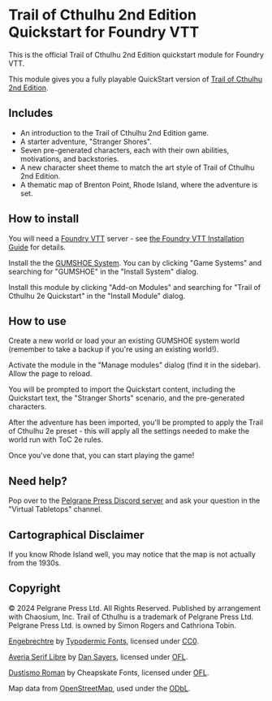 # Trail of Cthulhu 2nd Edition Quickstart for Foundry VTT

This is the official Trail of Cthulhu 2nd Edition quickstart module for Foundry VTT.

This module gives you a fully playable QuickStart version of [Trail of Cthulhu 2nd Edition](https://pelgranepress.com/trail-of-cthulhu-second-edition/).


## Includes

* An introduction to the Trail of Cthulhu 2nd Edition game.
* A starter adventure, "Stranger Shores".
* Seven pre-generated characters, each with their own abilities, motivations, and backstories.
* A new character sheet theme to match the art style of Trail of Cthulhu 2nd Edition.
* A thematic map of Brenton Point, Rhode Island, where the adventure is set.


## How to install

You will need a [Foundry VTT](https://foundryvtt.com/) server - see [the Foundry VTT Installation Guide](https://foundryvtt.com/article/installation/) for details.

Install the the [GUMSHOE System](https://github.com/n3dst4/gumshoe-fvtt). You can by clicking "Game Systems" and searching for "GUMSHOE" in the "Install System" dialog.

Install this module by clicking "Add-on Modules" and searching for "Trail of Cthulhu 2e Quickstart" in the "Install Module" dialog.


## How to use

Create a new world or load your an existing GUMSHOE system world (remember to take a backup if you're using an existing world!).

Activate the module in the "Manage modules" dialog (find it in the sidebar). Allow the page to reload.

You will be prompted to import the Quickstart content, including the Quickstart text, the "Stranger Shorts" scenario, and the pre-generated characters.

After the adventure has been imported, you'll be prompted to apply the Trail of Cthulhu 2e preset - this will apply all the settings needed to make the world run with ToC 2e rules.

Once you've done that, you can start playing the game!


## Need help?

Pop over to the [Pelgrane Press Discord server](https://discord.com/channels/692113540210753568/720741108937916518) and ask your question in the "Virtual Tabletops" channel.


## Cartographical Disclaimer

If you know Rhode Island well, you may notice that the map is not actually from the 1930s.


## Copyright

© 2024 Pelgrane Press Ltd. All Rights Reserved. Published by arrangement with Chaosium, Inc. Trail of Cthulhu is a trademark of Pelgrane Press Ltd. Pelgrane Press Ltd. is owned by Simon Rogers and Cathriona Tobin.

[Engebrechtre](https://www.dafont.com/engebrechtre.font?text=Trail+of+Cthulhu&psize=l#null) by [Typodermic Fonts](https://typodermicfonts.com/), licensed under [CC0][cc0].

[Averia Serif Libre](https://fonts.google.com/specimen/Averia+Serif+Libre?preview.text=Trail%20of%20Cthulhu&query=averia) by [Dan Sayers](http://iotic.com/averia/), licensed under [OFL][ofl].

[Dustismo Roman](https://www.dafont.com/dustismo-roman.font?text=Trail+of+Cthulhu) by Cheapskate Fonts, licensed under [OFL][ofl].

Map data from [OpenStreetMap](https://www.openstreetmap.org/#map=16/41.45452/-71.34886), used under the [ODbL][odbl].

[ofl]: https://scripts.sil.org/cms/scripts/page.php?site_id=nrsi&id=OFL
[cc0]: https://creativecommons.org/publicdomain/zero/1.0/
[odbl]: https://openstreetmap.org/copyright

